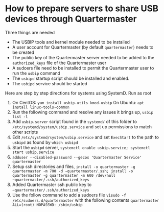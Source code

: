 # How to prepare servers to share USB devices through Quartermaster

Three things are needed

* The USBIP tools and kernel module needed to be installed
* A user account for Quartermaster (by default `quartermaster`) needs to be created
* The public key of the Quartermaster server needed to be added to the `authorized_keys` file of the Quartermaster user
* A sudoers file need to be installed to permit the Quartermaster user to run the `usbip` command
* The `usbipd` startup script should be installed and enabled.
* The `usbipd` service should be started

Here are step by step directions for systems using SystemD. Run as root

1. On CentOS: `yum install usbip-utils kmod-usbip`
    On Ubuntu: `apt install linux-tools-common`
2. Run the following command and resolve any issues it brings up, `usbip list -l`
3. Add `usbip.server` script found in the `systemd/` of this folder to `/etc/systemd/system/usbip.service` and set up permissions to match other scripts
4. Edit  `/etc/systemd/system/usbip.service` and set `ExecStart` to the path to `usbipd` as found by `which usbipd`
5. Start the `usbipd` server, `systemctl enable usbip.service; systemctl start usbip.service` 
6. `adduser --disabled-password --gecos 'Quartermaster Service'  quartermaster`
7. Setup ssh directories and files, `install -o quartermaster -g quartermaster -m 700 -d ~quartermaster/.ssh; install -o quartermaster -g quartermaster -m 600 /dev/null ~quartermaster/.ssh/authorized_keys`
8. Added Quartermaster ssh public key to `~quartermaster/.ssh/authorized_keys`
10. Use the follow command to add a sudoers file `visudo -f /etc/sudoers.d/quartermaster` with the following contents `quartermaster   ALL=(root) NOPASSWD: /sbin/usbip`
